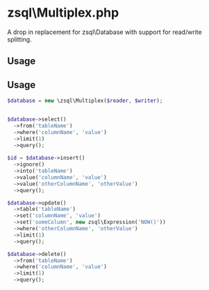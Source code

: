 # zsql\Multiplex.php

A drop in replacement for zsql\Database with support for read/write splitting.

## Usage


## Usage

```php
$database = new \zsql\Multiplex($reader, $writer);


$database->select()
  ->from('tableName')
  ->where('columnName', 'value')
  ->limit(1)
  ->query();
  
$id = $database->insert()
  ->ignore()
  ->into('tableName')
  ->value('columnName', 'value')
  ->value('otherColumnName', 'otherValue')
  ->query();

$database->update()
  ->table('tableName')
  ->set('columnName', 'value')
  ->set('someColumn', new zsql\Expression('NOW()'))
  ->where('otherColumnName', 'otherValue')
  ->limit(1)
  ->query();

$database->delete()
  ->from('tableName')
  ->where('columnName', 'value')
  ->limit(1)
  ->query();
```